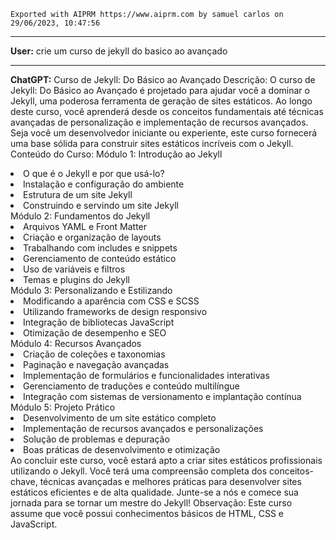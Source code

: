 
```
Exported with AIPRM https://www.aiprm.com by samuel carlos on 29/06/2023, 10:47:56
```

---


**User:**
crie um curso de jekyll do basico ao avançado


---

**ChatGPT:**
Curso de Jekyll: Do Básico ao Avançado
Descrição:
O curso de Jekyll: Do Básico ao Avançado é projetado para ajudar você a dominar o Jekyll, uma poderosa ferramenta de geração de sites estáticos. Ao longo deste curso, você aprenderá desde os conceitos fundamentais até técnicas avançadas de personalização e implementação de recursos avançados. Seja você um desenvolvedor iniciante ou experiente, este curso fornecerá uma base sólida para construir sites estáticos incríveis com o Jekyll.
Conteúdo do Curso:
Módulo 1: Introdução ao Jekyll
<li>O que é o Jekyll e por que usá-lo?</li><li>Instalação e configuração do ambiente</li><li>Estrutura de um site Jekyll</li><li>Construindo e servindo um site Jekyll</li>
Módulo 2: Fundamentos do Jekyll
<li>Arquivos YAML e Front Matter</li><li>Criação e organização de layouts</li><li>Trabalhando com includes e snippets</li><li>Gerenciamento de conteúdo estático</li><li>Uso de variáveis e filtros</li><li>Temas e plugins do Jekyll</li>
Módulo 3: Personalizando e Estilizando
<li>Modificando a aparência com CSS e SCSS</li><li>Utilizando frameworks de design responsivo</li><li>Integração de bibliotecas JavaScript</li><li>Otimização de desempenho e SEO</li>
Módulo 4: Recursos Avançados
<li>Criação de coleções e taxonomias</li><li>Paginação e navegação avançadas</li><li>Implementação de formulários e funcionalidades interativas</li><li>Gerenciamento de traduções e conteúdo multilíngue</li><li>Integração com sistemas de versionamento e implantação contínua</li>
Módulo 5: Projeto Prático
<li>Desenvolvimento de um site estático completo</li><li>Implementação de recursos avançados e personalizações</li><li>Solução de problemas e depuração</li><li>Boas práticas de desenvolvimento e otimização</li>
Ao concluir este curso, você estará apto a criar sites estáticos profissionais utilizando o Jekyll. Você terá uma compreensão completa dos conceitos-chave, técnicas avançadas e melhores práticas para desenvolver sites estáticos eficientes e de alta qualidade.
Junte-se a nós e comece sua jornada para se tornar um mestre do Jekyll!
Observação: Este curso assume que você possui conhecimentos básicos de HTML, CSS e JavaScript.
